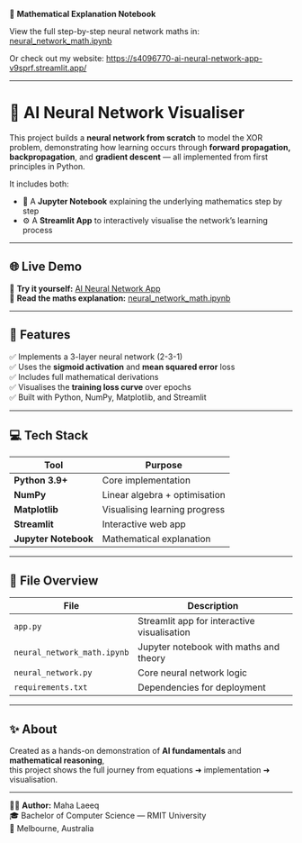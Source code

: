 📘 **Mathematical Explanation Notebook**

View the full step-by-step neural network maths in:
[neural_network_math.ipynb](neural_network_math.ipynb)

Or check out my website: https://s4096770-ai-neural-network-app-v9sprf.streamlit.app/ 

---------

# 🧠 AI Neural Network Visualiser

This project builds a **neural network from scratch** to model the XOR problem, demonstrating how learning occurs through **forward propagation, backpropagation**, and **gradient descent** — all implemented from first principles in Python.

It includes both:
- 📗 A **Jupyter Notebook** explaining the underlying mathematics step by step  
- ⚙️ A **Streamlit App** to interactively visualise the network’s learning process  

---

## 🌐 Live Demo

🚀 **Try it yourself:** [AI Neural Network App](https://s4096770-ai-neural-network-app-v9sprf.streamlit.app)  
📘 **Read the maths explanation:** [neural_network_math.ipynb](neural_network_math.ipynb)

---

## 🧩 Features

✅ Implements a 3-layer neural network (2-3-1)  
✅ Uses the **sigmoid activation** and **mean squared error** loss  
✅ Includes full mathematical derivations  
✅ Visualises the **training loss curve** over epochs  
✅ Built with Python, NumPy, Matplotlib, and Streamlit  

---

## 💻 Tech Stack

| Tool | Purpose |
|------|----------|
| **Python 3.9+** | Core implementation |
| **NumPy** | Linear algebra + optimisation |
| **Matplotlib** | Visualising learning progress |
| **Streamlit** | Interactive web app |
| **Jupyter Notebook** | Mathematical explanation |

---

## 📂 File Overview

| File | Description |
|------|--------------|
| `app.py` | Streamlit app for interactive visualisation |
| `neural_network_math.ipynb` | Jupyter notebook with maths and theory |
| `neural_network.py` | Core neural network logic |
| `requirements.txt` | Dependencies for deployment |

---

## ✨ About

Created as a hands-on demonstration of **AI fundamentals** and **mathematical reasoning**,  
this project shows the full journey from equations ➜ implementation ➜ visualisation.

---

👩‍💻 **Author:** Maha Laeeq  
🎓 Bachelor of Computer Science — RMIT University  
📍 Melbourne, Australia  
